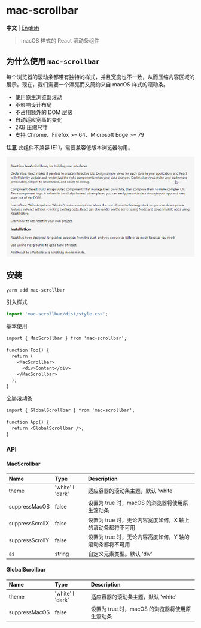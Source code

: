 # mac-scrollbar

**中文** | [English](./README.md)

> macOS 样式的 React 滚动条组件

## 为什么使用 `mac-scrollbar`

每个浏览器的滚动条都带有独特的样式，并且宽度也不一致，从而压缩内容区域的展示。现在，我们需要一个漂亮而又简约来自 macOS 样式的滚动条。

- 使用原生浏览器滚动
- 不影响设计布局
- 不占用额外的 DOM 层级
- 自动适应宽高的变化
- 2KB 压缩尺寸
- 支持 Chrome、Firefox >= 64、Microsoft Edge >= 79

**注意** 此组件不兼容 IE11，需要兼容低版本浏览器勿用。

![demo](./demo.gif)

## 安装

```shell
yarn add mac-scrollbar
```

引入样式

```jsx
import 'mac-scrollbar/dist/style.css';
```

基本使用

```tsx
import { MacScrollbar } from 'mac-scrollbar';

function Foo() {
  return (
    <MacScrollbar>
      <div>Content</div>
    </MacScrollbar>
  );
}
```

全局滚动条

```tsx
import { GlobalScrollbar } from 'mac-scrollbar';

function App() {
  return <GlobalScrollbar />;
}
```

### API

#### MacScrollbar

| Name            | Type             | Description                                                |
| :-------------- | :--------------- | :--------------------------------------------------------- |
| theme           | 'white' I 'dark' | 适应容器的滚动条主题，默认 'white'                         |
| suppressMacOS   | false            | 设置为 true 时，macOS 的浏览器将使用原生滚动条             |
| suppressScrollX | false            | 设置为 true 时，无论内容宽度如何，X 轴上的滚动条都将不可用 |
| suppressScrollY | false            | 设置为 true 时，无论内容高度如何，Y 轴的滚动条都将不可用   |
| as              | string           | 自定义元素类型。默认 'div'                                 |

#### GlobalScrollbar

| Name          | Type             | Description                                    |
| :------------ | :--------------- | :--------------------------------------------- |
| theme         | 'white' I 'dark' | 适应容器的滚动条主题，默认 'white'             |
| suppressMacOS | false            | 设置为 true 时，macOS 的浏览器将使用原生滚动条 |
